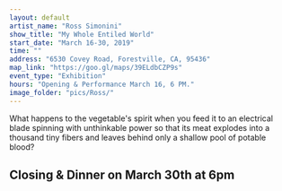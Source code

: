 ```yaml
---
layout: default
artist_name: "Ross Simonini"
show_title: "My Whole Entiled World"
start_date: "March 16-30, 2019"
time: ""
address: "6530 Covey Road, Forestville, CA, 95436"
map_link: "https://goo.gl/maps/39ELdbCZP9s"
event_type: "Exhibition"
hours: "Opening & Performance March 16, 6 PM."
image_folder: "pics/Ross/"
---
```

What happens to the vegetable's spirit when you feed it to an electrical blade spinning with unthinkable power so that its meat explodes into a thousand tiny fibers and leaves behind only a shallow pool of potable blood? 

## Closing & Dinner on March 30th at 6pm



